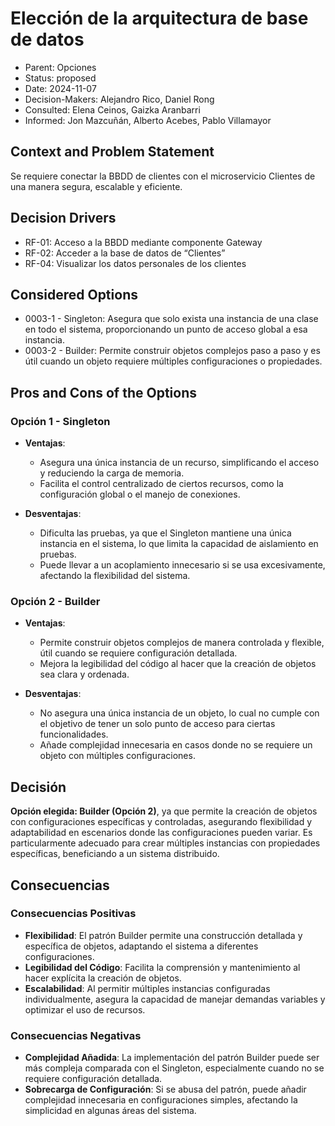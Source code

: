 # Elección de la arquitectura de base de datos
* Parent: Opciones
* Status: proposed
* Date: 2024-11-07
* Decision-Makers: Alejandro Rico, Daniel Rong
* Consulted: Elena Ceinos, Gaizka Aranbarri
* Informed: Jon Mazcuñán, Alberto Acebes, Pablo Villamayor

## Context and Problem Statement

Se requiere conectar la BBDD de clientes con el microservicio Clientes de una manera segura, escalable y eficiente.

## Decision Drivers

* RF-01: Acceso a la BBDD mediante componente Gateway
* RF-02: Acceder a la base de datos de “Clientes”
* RF-04: Visualizar los datos personales de los clientes

## Considered Options

* 0003-1 - Singleton: Asegura que solo exista una instancia de una clase en todo el sistema, proporcionando un punto de acceso global a esa instancia.
* 0003-2 - Builder: Permite construir objetos complejos paso a paso y es útil cuando un objeto requiere múltiples configuraciones o propiedades.


## Pros and Cons of the Options

### Opción 1 - Singleton

* **Ventajas**:
  - Asegura una única instancia de un recurso, simplificando el acceso y reduciendo la carga de memoria.
  - Facilita el control centralizado de ciertos recursos, como la configuración global o el manejo de conexiones.

* **Desventajas**:
  - Dificulta las pruebas, ya que el Singleton mantiene una única instancia en el sistema, lo que limita la capacidad de aislamiento en pruebas.
  - Puede llevar a un acoplamiento innecesario si se usa excesivamente, afectando la flexibilidad del sistema.

### Opción 2 - Builder

* **Ventajas**:
  - Permite construir objetos complejos de manera controlada y flexible, útil cuando se requiere configuración detallada.
  - Mejora la legibilidad del código al hacer que la creación de objetos sea clara y ordenada.

* **Desventajas**:
  - No asegura una única instancia de un objeto, lo cual no cumple con el objetivo de tener un solo punto de acceso para ciertas funcionalidades.
  - Añade complejidad innecesaria en casos donde no se requiere un objeto con múltiples configuraciones.

## Decisión

**Opción elegida: Builder (Opción 2)**, ya que permite la creación de objetos con configuraciones específicas y controladas, asegurando flexibilidad y adaptabilidad en escenarios donde las configuraciones pueden variar. Es particularmente adecuado para crear múltiples instancias con propiedades específicas, beneficiando a un sistema distribuido.

## Consecuencias

### Consecuencias Positivas

* **Flexibilidad**: El patrón Builder permite una construcción detallada y específica de objetos, adaptando el sistema a diferentes configuraciones.
* **Legibilidad del Código**: Facilita la comprensión y mantenimiento al hacer explícita la creación de objetos.
* **Escalabilidad**: Al permitir múltiples instancias configuradas individualmente, asegura la capacidad de manejar demandas variables y optimizar el uso de recursos.

### Consecuencias Negativas

* **Complejidad Añadida**: La implementación del patrón Builder puede ser más compleja comparada con el Singleton, especialmente cuando no se requiere configuración detallada.
* **Sobrecarga de Configuración**: Si se abusa del patrón, puede añadir complejidad innecesaria en configuraciones simples, afectando la simplicidad en algunas áreas del sistema.